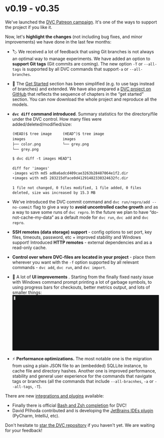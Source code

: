 # v0.19 - v0.35

We've launched the
[DVC Patreon campaign](https://www.patreon.com/DVCorg/overview). It's one of the
ways to support the project if you like it.

Now, let's **highlight the changes** (not including bug fixes, and minor
improvements) we have done in the last few months:

- 🏷 We received a lot of feedback that using Git branches is not always an
  optimal way to manage experiments. We have added an option to **support Git
  tags** (Git commits are coming). The new option `-T` or `--all-tags` is
  supported by all DVC commands that support`-a` or `--all-branches`.

- 📖 The [Get Started](/doc/get-started/agenda) section has been simplified
  (e.g. to use tags instead of branches) and extended. We have also prepared a
  [DVC project on GitHub](https://github.com/iterative/example-get-started) that
  reflects the sequence of chapters in the “get started” section. You can now
  download the whole project and reproduce all the models.

- **`dvc diff`** **command introduced**. Summary statistics for the
  directory/file under the DVC control. How many files were
  added/deleted/modified/size:

  ```diff
  (HEAD)$ tree image     (HEAD^)$ tree image
  images                 images
  ├── color.png          └── grey.png
  └── grey.png
  ```

  ```dvc
  $ dvc diff -t images HEAD^1

  diff for 'images'
  -images with md5 ad0a6adcd409cae3263b28487064e1f2.dir
  +images with md5 283215dface0d41291482330324632fc.dir

  1 file not changed, 0 files modified, 1 file added, 0 files deleted, size was increased by 15.3 MB
  ```

- We've introduced the DVC commit command and `dvc run/repro/add --no-commit`
  flag to give a way to **avoid uncontrolled cache growth** and as a way to save
  some runs of `dvc repro`. In the future we plan to have “do-not-cache-my-data”
  as a default mode for `dvc run`, `dvc add` and `dvc repro`.

- **SSH remotes (data storage) support** - config options to set port, key
  files, timeouts, password, etc + improved stability and Windows support!
  Introduced **HTTP remotes** - external dependencies and as a read-only cache.

- **Control over where DVC-files are located in your project** - place them
  wherever you want with the `-f` option supported by all relevant commands -
  `dvc add`, `dvc run`, and `dvc import`.

- 🙂 A lot of **UI improvements** . Starting from the finally fixed nasty issue
  with Windows command prompt printing a lot of garbage symbols, to using
  progress bars for checkouts, better metrics output, and lots of smaller
  things: ![|528x200](/static/img/0.35-metrics.gif)

- ⚡️ **Performance optimizations.** The most notable one is the migration from
  using a plain JSON file to an (embedded) SQLLite instance, to cache file and
  directory hashes. Another one is improved performance, stability and general
  user experience for the commands that navigate tags or branches (all the
  commands that include `--all-bracnhes`, `-a` or `--all-tags`, `-T`).

There are new [integrations and plugins](/doc/install/plugins) available:

- Finally there is official [Bash and Zsh completion](/doc/install/completion)
  for DVC!
- David Příhoda contributed and is developing the
  [JetBrains IDEs plugin](https://plugins.jetbrains.com/plugin/11368-data-version-control-dvc-support)
  (PyCharm, IntelliJ, etc).

Don't hesitate to
[star the DVC repository](https://github.com/iterative/dvc/stargazers) if you
haven't yet. We are waiting for your feedback!
